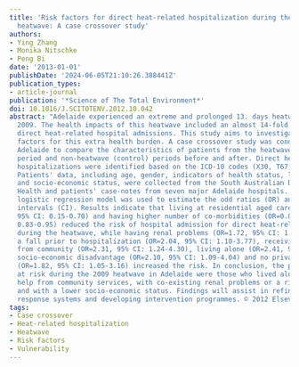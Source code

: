 ```yaml
---
title: 'Risk factors for direct heat-related hospitalization during the 2009 Adelaide
  heatwave: A case crossover study'
authors:
- Ying Zhang
- Monika Nitschke
- Peng Bi
date: '2013-01-01'
publishDate: '2024-06-05T21:10:26.388441Z'
publication_types:
- article-journal
publication: '*Science of The Total Environment*'
doi: 10.1016/J.SCITOTENV.2012.10.042
abstract: "Adelaide experienced an extreme and prolonged 13. days heatwave in summer
  2009. The health impacts of this heatwave included an almost 14-fold increase in
  direct heat-related hospital admissions. This study aims to investigate the risk
  factors for this extra health burden. A case crossover study was conducted in metropolitan
  Adelaide to compare the characteristics of patients from the heatwave (exposure)
  period and non-heatwave (control) periods before and after. Direct heat-related
  hospitalizations were identified based on the ICD-10 codes (X30, T67, and E86).
  Patients' data, including age, gender, indicators of health status, living conditions
  and socio-economic status, were collected from the South Australian Department of
  Health and patients' case-notes from seven major Adelaide hospitals. Multivariate
  logistic regression model was used to estimate the odd ratios (OR) and the 95% confidence
  intervals (CI). Results indicate that living at residential aged care (OR=0.41,
  95% CI: 0.15-0.70) and having higher number of co-morbidities (OR=0.89, 95% CI:
  0.83-0.95) reduced the risk of hospital admission for direct heat-related illnesses
  during the heatwave, while having renal problems (OR=1.72, 95% CI: 1.07-2.94), reporting
  a fall prior to hospitalization (OR=2.04, 95% CI: 1.10-3.77), receiving assistance
  from community (OR=2.31, 95% CI: 1.24-4.30), living alone (OR=2.41, 95% CI: 1.32-4.40),
  socio-economic disadvantage (OR=2.10, 95% CI: 1.09-4.04) and no private health insurance
  (OR=1.82, 95% CI: 1.05-3.16) increased the risk. In conclusion, the people most
  at risk during the 2009 heatwave in Adelaide were those who lived alone, received
  help from community services, with co-existing renal problems or a risk of falls,
  and with a lower socio-economic status. Findings will assist in refining heat-health
  response systems and developing intervention programmes. © 2012 Elsevier B.V."
tags:
- Case crossover
- Heat-related hospitalization
- Heatwave
- Risk factors
- Vulnerability
---
```

